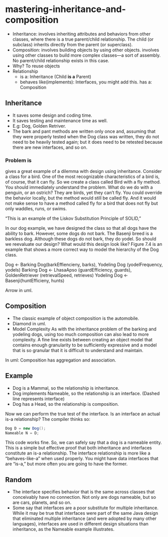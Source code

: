 # mastering-inheritance-and-composition

- Inheritance: involves inheriting attributes and behaviors from other classes, where there is a true parent/child relationship. The child (or subclass) inherits directly from the parent (or superclass).
- Composition: involves building objects by using other objects. involves using other classes to build more complex classes—a sort of assembly. No parent/child relationship exists in this case.
- Why? To reuse objects
- Relationship
  - is a: Inheritance (Child **is a** Parent)
  - behaves like(implements): Interfaces, you might add this.
    has a: Composition

## Inheritance

- It saves some design and coding time.
- It saves testing and maintenance time as well.
- E.g: Dog, Golden Retriver.
- The bark and pant methods are written only once and, assuming that they were properly tested when the Dog class was written, they do not need to be heavily tested again; but it does need to be retested because there are new interfaces, and so on.

### Problem is

gives a great example of a dilemma with design using inheritance. Consider a class for a bird. One of the most recognizable characteristics of a bird is, of course, that it can fly. So we create a class called Bird with a fly method. You should immediately understand the problem. What do we do with a penguin, or an ostrich? They are birds, yet they can’t fly. You could override the behavior locally, but the method would still be called fly. And it would not make sense to have a method called fly for a bird that does not fly but only waddles, runs, or swims.

“This is an example of the Liskov Substitution Principle of SOLID,”

In our dog example, we have designed the class so that all dogs have the ability to bark. However, some dogs do not bark. The Basenji breed is a barkless dog. Although these dogs do not bark, they do yodel. So should we reevaluate our design? What would this design look like? Figure 7.4 is an example that shows a more correct way to model the hierarchy of the Dog class.

Dog <- Barking Dog(barkEffiencieny, barks), Yodeling Dog (yodelFrequency, yodels)
Barking Dog <- LhasaApso (guardEfficiency, guards), GoldenRetriever (retrievalSpeed, retrieves)
Yodeling Dog <- Basenji(huntEfficieny, hunts)

Arrow in uml.

## Composition

- The classic example of object composition is the automobile.
- Diamond in uml.
- Model Complexity
As with the inheritance problem of the barking and yodeling dogs, using too much composition can also lead to more complexity. A fine line exists between creating an object model that contains enough granularity to be sufficiently expressive and a model that is so granular that it is difficult to understand and maintain.

In uml: Composition has aggregation and association.

## Example

- Dog is a Mammal, so the relationship is inheritance.
- Dog implements Nameable, so the relationship is an interface. (Dashed line represents interface)
- Dog has a Head, so the relationship is composition.

Now we can perform the true test of the interface. Is an interface an actual is-a relationship? The compiler thinks so:

``` java
Dog D = new Dog();
Nameable N = D;
```

This code works fine. So, we can safely say that a dog is a nameable entity. This is a simple but effective proof that both inheritance and interfaces constitute an is-a relationship. The interface relationship is more like a “behaves-like-a” when used properly. You might have data interfaces that are “is-a,” but more often you are going to have the former.

## Random

- The interface specifies behavior that is the same across classes that conceivably have no connection. Not only are dogs nameable, but so are cars, planets, and so on.
- Some say that interfaces are a poor substitute for multiple inheritance. While it may be true that interfaces were part of the same Java design that eliminated multiple inheritance (and were adopted by many other languages), interfaces are used in different design situations than inheritance, as the Nameable example illustrates.
